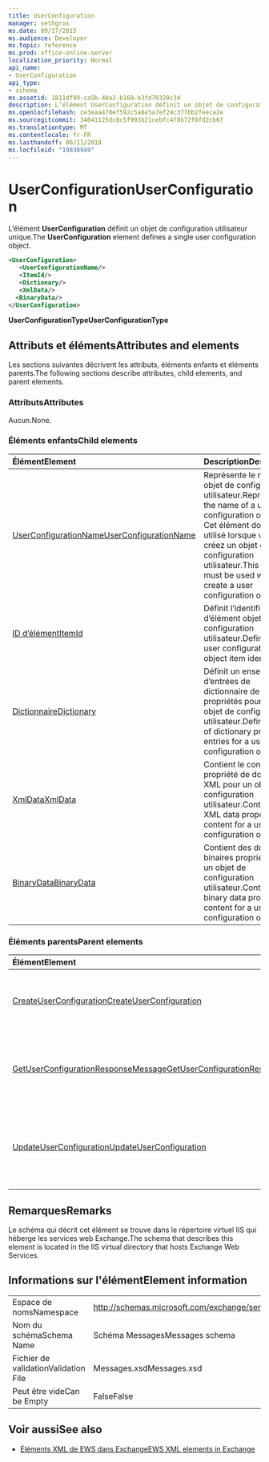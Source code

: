 ```yaml
---
title: UserConfiguration
manager: sethgros
ms.date: 09/17/2015
ms.audience: Developer
ms.topic: reference
ms.prod: office-online-server
localization_priority: Normal
api_name:
- UserConfiguration
api_type:
- schema
ms.assetid: 1811df99-ca5b-48a3-b160-b3fd70320c34
description: L’élément UserConfiguration définit un objet de configuration utilisateur unique.
ms.openlocfilehash: ce3eaa470ef592c5a8e5a7ef24c377bb2feeca2e
ms.sourcegitcommit: 34041125dc8c5f993b21cebfc4f8b72f0fd2cb6f
ms.translationtype: MT
ms.contentlocale: fr-FR
ms.lasthandoff: 06/11/2018
ms.locfileid: "19838949"
---
```

# <a name="userconfiguration"></a><span data-ttu-id="5ce44-103">UserConfiguration</span><span class="sxs-lookup"><span data-stu-id="5ce44-103">UserConfiguration</span></span>

<span data-ttu-id="5ce44-104">L’élément **UserConfiguration** définit un objet de configuration utilisateur unique.</span><span class="sxs-lookup"><span data-stu-id="5ce44-104">The **UserConfiguration** element defines a single user configuration object.</span></span> 
  
```XML
<UserConfiguration>
   <UserConfigurationName/>
   <ItemId/>
   <Dictionary/>
   <XmlData/>
  <BinaryData/>
</UserConfiguration>
```

 <span data-ttu-id="5ce44-105">**UserConfigurationType**</span><span class="sxs-lookup"><span data-stu-id="5ce44-105">**UserConfigurationType**</span></span>
## <a name="attributes-and-elements"></a><span data-ttu-id="5ce44-106">Attributs et éléments</span><span class="sxs-lookup"><span data-stu-id="5ce44-106">Attributes and elements</span></span>

<span data-ttu-id="5ce44-107">Les sections suivantes décrivent les attributs, éléments enfants et éléments parents.</span><span class="sxs-lookup"><span data-stu-id="5ce44-107">The following sections describe attributes, child elements, and parent elements.</span></span>
  
### <a name="attributes"></a><span data-ttu-id="5ce44-108">Attributs</span><span class="sxs-lookup"><span data-stu-id="5ce44-108">Attributes</span></span>

<span data-ttu-id="5ce44-109">Aucun.</span><span class="sxs-lookup"><span data-stu-id="5ce44-109">None.</span></span>
  
### <a name="child-elements"></a><span data-ttu-id="5ce44-110">Éléments enfants</span><span class="sxs-lookup"><span data-stu-id="5ce44-110">Child elements</span></span>

|<span data-ttu-id="5ce44-111">**Élément**</span><span class="sxs-lookup"><span data-stu-id="5ce44-111">**Element**</span></span>|<span data-ttu-id="5ce44-112">**Description**</span><span class="sxs-lookup"><span data-stu-id="5ce44-112">**Description**</span></span>|
|:-----|:-----|
|[<span data-ttu-id="5ce44-113">UserConfigurationName</span><span class="sxs-lookup"><span data-stu-id="5ce44-113">UserConfigurationName</span></span>](userconfigurationname.md) <br/> |<span data-ttu-id="5ce44-114">Représente le nom d’un objet de configuration utilisateur.</span><span class="sxs-lookup"><span data-stu-id="5ce44-114">Represents the name of a user configuration object.</span></span> <span data-ttu-id="5ce44-115">Cet élément doit être utilisé lorsque vous créez un objet de configuration utilisateur.</span><span class="sxs-lookup"><span data-stu-id="5ce44-115">This element must be used when you create a user configuration object.</span></span>  <br/> |
|[<span data-ttu-id="5ce44-116">ID d’élément</span><span class="sxs-lookup"><span data-stu-id="5ce44-116">ItemId</span></span>](itemid.md) <br/> |<span data-ttu-id="5ce44-117">Définit l’identificateur d’élément objet configuration utilisateur.</span><span class="sxs-lookup"><span data-stu-id="5ce44-117">Defines the user configuration object item identifier.</span></span>  <br/> |
|[<span data-ttu-id="5ce44-118">Dictionnaire</span><span class="sxs-lookup"><span data-stu-id="5ce44-118">Dictionary</span></span>](dictionary.md) <br/> |<span data-ttu-id="5ce44-119">Définit un ensemble d’entrées de dictionnaire de propriétés pour un objet de configuration utilisateur.</span><span class="sxs-lookup"><span data-stu-id="5ce44-119">Defines a set of dictionary property entries for a user configuration object.</span></span>  <br/> |
|[<span data-ttu-id="5ce44-120">XmlData</span><span class="sxs-lookup"><span data-stu-id="5ce44-120">XmlData</span></span>](xmldata.md) <br/> |<span data-ttu-id="5ce44-121">Contient le contenu de propriété de données XML pour un objet de configuration utilisateur.</span><span class="sxs-lookup"><span data-stu-id="5ce44-121">Contains XML data property content for a user configuration object.</span></span>  <br/> |
|[<span data-ttu-id="5ce44-122">BinaryData</span><span class="sxs-lookup"><span data-stu-id="5ce44-122">BinaryData</span></span>](binarydata.md) <br/> |<span data-ttu-id="5ce44-123">Contient des données binaires propriété pour un objet de configuration utilisateur.</span><span class="sxs-lookup"><span data-stu-id="5ce44-123">Contains binary data property content for a user configuration object.</span></span>  <br/> |
   
### <a name="parent-elements"></a><span data-ttu-id="5ce44-124">Éléments parents</span><span class="sxs-lookup"><span data-stu-id="5ce44-124">Parent elements</span></span>

|<span data-ttu-id="5ce44-125">**Élément**</span><span class="sxs-lookup"><span data-stu-id="5ce44-125">**Element**</span></span>|<span data-ttu-id="5ce44-126">**Description**</span><span class="sxs-lookup"><span data-stu-id="5ce44-126">**Description**</span></span>|
|:-----|:-----|
|[<span data-ttu-id="5ce44-127">CreateUserConfiguration</span><span class="sxs-lookup"><span data-stu-id="5ce44-127">CreateUserConfiguration</span></span>](createuserconfiguration.md) <br/> |<span data-ttu-id="5ce44-128">Représente une demande pour créer un objet de configuration utilisateur.</span><span class="sxs-lookup"><span data-stu-id="5ce44-128">Represents a request to create a user configuration object.</span></span>  <br/> |
|[<span data-ttu-id="5ce44-129">GetUserConfigurationResponseMessage</span><span class="sxs-lookup"><span data-stu-id="5ce44-129">GetUserConfigurationResponseMessage</span></span>](getuserconfigurationresponsemessage.md) <br/> |<span data-ttu-id="5ce44-130">Représente une réponse qui renvoie un objet de configuration utilisateur.</span><span class="sxs-lookup"><span data-stu-id="5ce44-130">Represents a response that returns a user configuration object.</span></span>  <br/> |
|[<span data-ttu-id="5ce44-131">UpdateUserConfiguration</span><span class="sxs-lookup"><span data-stu-id="5ce44-131">UpdateUserConfiguration</span></span>](updateuserconfiguration.md) <br/> |<span data-ttu-id="5ce44-132">Représente une demande pour mettre à jour un objet de configuration utilisateur.</span><span class="sxs-lookup"><span data-stu-id="5ce44-132">Represents a request to update a user configuration object.</span></span>  <br/> |
   
## <a name="remarks"></a><span data-ttu-id="5ce44-133">Remarques</span><span class="sxs-lookup"><span data-stu-id="5ce44-133">Remarks</span></span>

<span data-ttu-id="5ce44-134">Le schéma qui décrit cet élément se trouve dans le répertoire virtuel IIS qui héberge les services web Exchange.</span><span class="sxs-lookup"><span data-stu-id="5ce44-134">The schema that describes this element is located in the IIS virtual directory that hosts Exchange Web Services.</span></span>
  
## <a name="element-information"></a><span data-ttu-id="5ce44-135">Informations sur l'élément</span><span class="sxs-lookup"><span data-stu-id="5ce44-135">Element information</span></span>

|||
|:-----|:-----|
|<span data-ttu-id="5ce44-136">Espace de noms</span><span class="sxs-lookup"><span data-stu-id="5ce44-136">Namespace</span></span>  <br/> |http://schemas.microsoft.com/exchange/services/2006/messages  <br/> |
|<span data-ttu-id="5ce44-137">Nom du schéma</span><span class="sxs-lookup"><span data-stu-id="5ce44-137">Schema Name</span></span>  <br/> |<span data-ttu-id="5ce44-138">Schéma Messages</span><span class="sxs-lookup"><span data-stu-id="5ce44-138">Messages schema</span></span>  <br/> |
|<span data-ttu-id="5ce44-139">Fichier de validation</span><span class="sxs-lookup"><span data-stu-id="5ce44-139">Validation File</span></span>  <br/> |<span data-ttu-id="5ce44-140">Messages.xsd</span><span class="sxs-lookup"><span data-stu-id="5ce44-140">Messages.xsd</span></span>  <br/> |
|<span data-ttu-id="5ce44-141">Peut être vide</span><span class="sxs-lookup"><span data-stu-id="5ce44-141">Can be Empty</span></span>  <br/> |<span data-ttu-id="5ce44-142">False</span><span class="sxs-lookup"><span data-stu-id="5ce44-142">False</span></span>  <br/> |
   
## <a name="see-also"></a><span data-ttu-id="5ce44-143">Voir aussi</span><span class="sxs-lookup"><span data-stu-id="5ce44-143">See also</span></span>



- [<span data-ttu-id="5ce44-144">Éléments XML de EWS dans Exchange</span><span class="sxs-lookup"><span data-stu-id="5ce44-144">EWS XML elements in Exchange</span></span>](ews-xml-elements-in-exchange.md)

